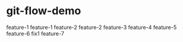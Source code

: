 # git-flow-demo
feature-1
feature-1
feature-2
feature-2
feature-3
feature-4
feature-5
feature-6
fix1
feature-7
